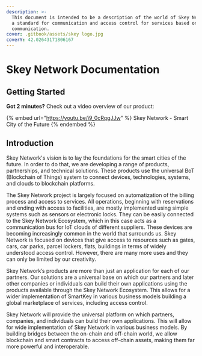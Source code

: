 ```yaml
---
description: >-
  This document is intended to be a description of the world of Skey Network as
  a standard for communication and access control for services based on device
  communication.
cover: .gitbook/assets/skey logo.jpg
coverY: 42.02643171806167
---
```


# Skey Network Documentation

## Getting Started

**Got 2 minutes?** Check out a video overview of our product:

{% embed url="https://youtu.be/i9_0cRqgJJw" %}
Skey Network - Smart City of the Future
{% endembed %}

## **Introduction**

Skey Network's vision is to lay the foundations for the smart cities of the future. In order to do that, we are developing a range of products, partnerships, and technical solutions. These products use the universal BoT (Blockchain of Things) system to connect devices, technologies, systems, and clouds to blockchain platforms.

The Skey Network project is largely focused on automatization of the billing process and access to services. All operations, beginning with reservations and ending with access to facilities, are mostly implemented using simple systems such as sensors or electronic locks. They can be easily connected to the Skey Network Ecosystem, which in this case acts as a communication bus for IoT clouds of different suppliers. These devices are becoming increasingly common in the world that surrounds us. Skey Network is focused on devices that give access to resources such as gates, cars, car parks, parcel lockers, flats, buildings in terms of widely understood access control. However, there are many more uses and they can only be limited by our creativity.

Skey Network’s products are more than just an application for each of our partners. Our solutions are a universal base on which our partners and later other companies or individuals can build their own applications using the products available through the Skey Network Ecosystem. This allows for a wider implementation of SmartKey in various business models building a global marketplace of services, including access control.

Skey Network will provide the universal platform on which partners, companies, and individuals can build their own applications. This will allow for wide implementation of Skey Network in various business models. By building bridges between the on-chain and off-chain world, we allow blockchain and smart contracts to access off-chain assets, making them far more powerful and interoperable.
